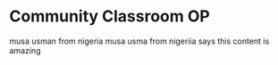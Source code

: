 # Community Classroom OP
musa usman from nigeria	
musa usma from nigeriia says this content is amazing

